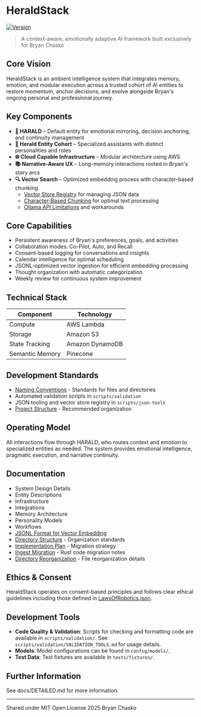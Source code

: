 # HeraldStack

[![Version](https://img.shields.io/badge/version-0.0.1-blue.svg)](https://semver.org)

> A context-aware, emotionally adaptive AI framework built exclusively for Bryan
> Chasko

## Core Vision

HeraldStack is an ambient intelligence system that integrates memory, emotion,
and modular execution across a trusted cohort of AI entities to restore
momentum, anchor decisions, and evolve alongside Bryan's ongoing personal and
professional journey.

## Key Components

- **🦊 HARALD** – Default entity for emotional mirroring, decision anchoring,  
  and continuity management
- **🧠 Herald Entity Cohort** – Specialized assistants with distinct
  personalities and roles
- **🌐 Cloud Capable Infrastructure** – Modular architecture using AWS
- **📚 Narrative-Aware UX** – Long-memory interactions rooted in Bryan's story
  arcs
- **🔍 Vector Search** – Optimized embedding process with character-based
  chunking
  - [Vector Store Registry](docs/vector-search/vector-store-registry.md) for
    managing JSON data
  - [Character-Based Chunking](docs/vector-search/character-based-chunking.md)
    for optimal text processing
  - [Ollama API Limitations](docs/vector-search/ollama-embedding-limits.md) and
    workarounds

## Core Capabilities

- Persistent awareness of Bryan's preferences, goals, and activities
- Collaboration modes: Co-Pilot, Auto, and Recall
- Consent-based logging for conversations and insights
- Calendar intelligence for optimal scheduling
- JSONL-optimized vector ingestion for efficient embedding processing
- Thought organization with automatic categorization
- Weekly review for continuous system improvement

## Technical Stack

| Component       | Technology      |
| --------------- | --------------- |
| Compute         | AWS Lambda      |
| Storage         | Amazon S3       |
| State Tracking  | Amazon DynamoDB |
| Semantic Memory | Pinecone        |

## Development Standards

- [Naming Conventions](docs/naming-conventions.md) - Standards for files and
  directories
- Automated validation scripts in `scripts/validation`
- JSON tooling and vector store registry in `scripts/json-tools`
- [Project Structure](RECOMMENDED-STRUCTURE.md) - Recommended organization

## Operating Model

All interactions flow through HARALD, who routes context and emotion to
specialized entities as needed. The system provides emotional intelligence,
pragmatic execution, and narrative continuity.

## Documentation

- System Design Details
- Entity Descriptions
- Infrastructure
- Integrations
- Memory Architecture
- Personality Models
- Workflows
- [JSONL Format for Vector Embedding](docs/vector-search/jsonl-ingestion.md)
- [Directory Structure](docs/migration/RECOMMENDED-STRUCTURE.md) - Organization
  standards
- [Implementation Plan](docs/migration/IMPLEMENTATION-PLAN.md) - Migration
  strategy
- [Ingest Migration](docs/migration/INGEST-MIGRATION.md) - Rust code migration
  notes
- [Directory Reorganization](docs/migration/DIRECTORY-REORGANIZATION.md) - File
  reorganization details

## Ethics & Consent

HeraldStack operates on consent-based principles and follows clear ethical
guidelines including those defined in
[LawsOfRobotics.json](config/ethics/LawsOfRobotics.json).

## Development Tools

- **Code Quality & Validation**: Scripts for checking and formatting code are
  available in `scripts/validation/`. See
  `scripts/validation/VALIDATION_TOOLS.md` for usage details.
- **Models**: Model configurations can be found in `config/models/`.
- **Test Data**: Test fixtures are available in `tests/fixtures/`.

## Further Information

See docs/DETAILED.md for more information.

---

Shared under MIT Open License 2025 Bryan Chasko
